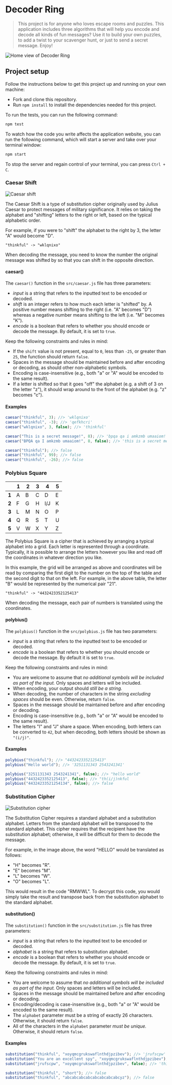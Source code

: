 # Decoder Ring

> This project is for anyone who loves escape rooms and puzzles. This application includes three algorithms that will help you encode and decode all kinds of fun messages? Use it to build your own puzzles, to add a twist to your scavenger hunt, or just to send a secret message. Enjoy!

![Home view of Decoder Ring](./docs/home.png)

## Project setup

Follow the instructions below to get this project up and running on your own machine:

- Fork and clone this repository.
- Run `npm install` to install the dependencies needed for this project.

To run the tests, you can run the following command:

```bash
npm test
```

To watch how the code you write affects the application website, you can run the following command, which will start a server and take over your terminal window:

```bash
npm start
```

To stop the server and regain control of your terminal, you can press `Ctrl + C`.

### Caesar Shift

![Caesar shift](./docs/caesar.png)

The Caesar Shift is a type of substitution cipher originally used by Julius Caesar to protect messages of military significance. It relies on taking the alphabet and "shifting" letters to the right or left, based on the typical alphabetic order.

For example, if you were to "shift" the alphabet to the right by 3, the letter "A" would become "D".

```
"thinkful" -> "wklqnixo"
```

When decoding the message, you need to know the number the original message was shifted by so that you can shift in the opposite direction.

#### caesar()

The `caesar()` function in the `src/caesar.js` file has three parameters:

- _input_ is a string that refers to the inputted text to be encoded or decoded.
- _shift_ is an integer refers to how much each letter is "shifted" by. A positive number means shifting to the right (i.e. "A" becomes "D") whereas a negative number means shifting to the left (i.e. "M" becomes "K").
- _encode_ is a boolean that refers to whether you should encode or decode the message. By default, it is set to `true`.

Keep the following constraints and rules in mind:

- If the `shift` value is not present, equal to `0`, less than `-25`, or greater than `25`, the function should return `false`.
- Spaces in the message should be maintained before and after encoding or decoding, as should other non-alphabetic symbols.
- Encoding is case-insensitive (e.g., both "a" or "A" would be encoded to the same result).
- If a letter is shifted so that it goes "off" the alphabet (e.g. a shift of 3 on the letter "z"), it should wrap around to the front of the alphabet (e.g. "z" becomes "c").

#### Examples

```js
caesar("thinkful", 3); //> 'wklqnixo'
caesar("thinkful", -3); //> 'qefkhcri'
caesar("wklqnixo", 3, false); //> 'thinkful'

caesar("This is a secret message!", 8); //> 'bpqa qa i amkzmb umaaiom!'
caesar("BPQA qa I amkzmb umaaiom!", 8, false); //> 'this is a secret message!'

caesar("thinkful"); //> false
caesar("thinkful", 99); //> false
caesar("thinkful", -26); //> false
```

### Polybius Square

|       | **1** | **2** | **3** | **4** | **5** |
| ----- | ----- | ----- | ----- | ----- | ----- |
| **1** | A     | B     | C     | D     | E     |
| **2** | F     | G     | H     | I/J   | K     |
| **3** | L     | M     | N     | O     | P     |
| **4** | Q     | R     | S     | T     | U     |
| **5** | V     | W     | X     | Y     | Z     |

The Polybius Square is a cipher that is achieved by arranging a typical alphabet into a grid. Each letter is represented through a coordinate. Typically, it is possible to arrange the letters however you like and read off the coordinates in whatever direction you like.

In this example, the grid will be arranged as above and coordinates will be read by comparing the first digit to the number on the top of the table and the second digit to that on the left. For example, in the above table, the letter "B" would be represented by the numerical pair "21".

```
"thinkful" -> "4432423352125413"
```

When decoding the message, each pair of numbers is translated using the coordinates.

#### polybius()

The `polybius()` function in the `src/polybius.js` file has two parameters:

- _input_ is a string that refers to the inputted text to be encoded or decoded.
- _encode_ is a boolean that refers to whether you should encode or decode the message. By default it is set to `true`.

Keep the following constraints and rules in mind:

- You are welcome to assume that _no additional symbols will be included as part of the input._ Only spaces and letters will be included.
- When encoding, your output should _still be a string._
- When decoding, the number of characters in the string _excluding spaces_ should be even. Otherwise, return `false`.
- Spaces in the message should be maintained before and after encoding or decoding.
- Encoding is case-insensitive (e.g., both "a" or "A" would be encoded to the same result).
- The letters "I" and "J" share a space. When encoding, both letters can be converted to `42`, but when decoding, both letters should be shown as `"(i/j)"`.

#### Examples

```js
polybius("thinkful"); //> "4432423352125413"
polybius("Hello world"); //> '3251131343 2543241341'

polybius("3251131343 2543241341", false); //> "hello world"
polybius("4432423352125413", false); //> "th(i/j)nkful
polybius("44324233521254134", false); //> false
```

### Substitution Cipher

![Substitution cipher](./docs/substitution.jpeg)

The Substitution Cipher requires a standard alphabet and a substitution alphabet. Letters from the standard alphabet will be transposed to the standard alphabet. This cipher requires that the recipient have the substitution alphabet; otherwise, it will be difficult for them to decode the message.

For example, in the image above, the word "HELLO" would be translated as follows:

- "H" becomes "R".
- "E" becomes "M".
- "L" becomes "W".
- "O" becomes "L".

This would result in the code "RMWWL". To decrypt this code, you would simply take the result and transpose back from the substitution alphabet to the standard alphabet.

#### substitution()

The `substitution()` function in the `src/substitution.js` file has three parameters:

- _input_ is a string that refers to the inputted text to be encoded or decoded.
- _alphabet_ is a string that refers to substitution alphabet.
- _encode_ is a boolean that refers to whether you should encode or decode the message. By default, it is set to `true`.

Keep the following constraints and rules in mind:

- You are welcome to assume that _no additional symbols will be included as part of the input._ Only spaces and letters will be included.
- Spaces in the message should be maintained before and after encoding or decoding.
- Encoding/decoding is case-insensitive (e.g., both "a" or "A" would be encoded to the same result).
- The `alphabet` parameter must be a string of exactly 26 characters. Otherwise, it should return `false`.
- All of the characters in the `alphabet` parameter _must be unique._ Otherwise, it should return `false`.

#### Examples

```js
substitution("thinkful", "xoyqmcgrukswaflnthdjpzibev"); //> 'jrufscpw'
substitution("You are an excellent spy", "xoyqmcgrukswaflnthdjpzibev"); //> 'elp xhm xf mbymwwmfj dne'
substitution("jrufscpw", "xoyqmcgrukswaflnthdjpzibev", false); //> 'thinkful'

substitution("thinkful", "short"); //> false
substitution("thinkful", "abcabcabcabcabcabcabcabcyz"); //> false
```
